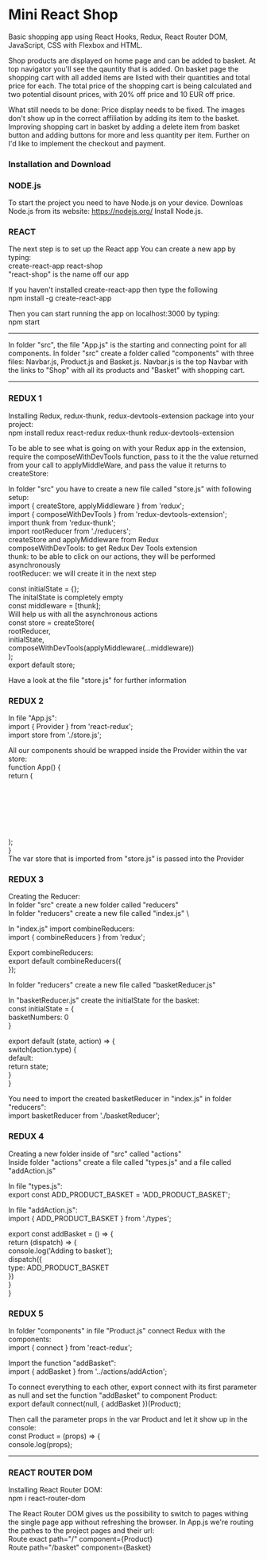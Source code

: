 # Mini React Shop

Basic shopping app using React Hooks, Redux, React Router DOM, JavaScript, CSS with Flexbox and HTML.

Shop products are displayed on home page and can be added to basket. At top navigator you'll see the qauntity that is added. On basket page the shopping cart with all added items are listed with their quantities and total price for each. The total price of the shopping cart is being calculated and two potential disount prices, with 20% off price and 10 EUR off price.

What still needs to be done:
Price display needs to be fixed. The images don't show up in the correct affiliation by adding its item to the basket. Improving shopping cart in basket by adding a delete item from basket button and adding buttons for more and less quantity per item. Further on I'd like to implement the checkout and payment.


### Installation and Download

### NODE.js
To start the project you need to have Node.js on your device.
Downloas Node.js from its website: https://nodejs.org/
Install Node.js.

### REACT
The next step is to set up the React app
You can create a new app by typing: \
create-react-app react-shop \
"react-shop" is the name off our app

If you haven't installed create-react-app then type the following \
npm install -g create-react-app

Then you can start running the app on localhost:3000 by typing: \
npm start

***

In folder "src", the file "App.js" is the starting and connecting point for all components.
In folder "src" create a folder called "components" with three files: Navbar.js, Product.js and Basket.js. Navbar.js is the top Navbar with the links to "Shop" with all its products and "Basket" with shopping cart.

***

### REDUX 1
Installing Redux, redux-thunk, redux-devtools-extension package into your project: \
npm install redux react-redux redux-thunk redux-devtools-extension

To be able to see what is going on with your Redux app in the extension, require the composeWithDevTools function, pass to it the the value returned from your call to applyMiddleWare, and pass the value it returns to createStore:

In folder "src" you have to create a new file called "store.js" with following setup: \
import { createStore, applyMiddleware } from 'redux'; \
import { composeWithDevTools } from 'redux-devtools-extension'; \
import thunk from 'redux-thunk'; \
import rootReducer from './reducers'; \
createStore and applyMiddleware from Redux \
composeWithDevTools: to get Redux Dev Tools extension \
thunk: to be able to click on our actions, they will be performed asynchronously \
rootReducer: we will create it in the next step

const initialState = {}; \
The initalState is completely empty \
const middleware = [thunk]; \
Will help us with all the asynchronous actions \
const store = createStore( \
    rootReducer, \
    initialState, \
    composeWithDevTools(applyMiddleware(...middleware)) \
); \
export default store;

Have a look at the file "store.js" for further information

### REDUX 2
In file "App.js": \
import { Provider } from 'react-redux'; \
import store from './store.js';

All our components should be wrapped inside the Provider within the var store: \
function App() { \
  return ( \
    <Provider store={store}> \
          <div className="App"> \
            <Navbar /> \
            <Product /> \
          </div> \
    </Provider> \
  ); \
} \
The var store that is imported from "store.js" is passed into the Provider

### REDUX 3
Creating the Reducer: \
In folder "src" create a new folder called "reducers" \
In folder "reducers" create a new file called "index.js" \

In "index.js" import combineReducers: \
import { combineReducers } from 'redux';

Export combineReducers: \
export default combineReducers({ \
});

In folder "reducers" create a new file called "basketReducer.js"

In "basketReducer.js" create the initialState for the basket: \
const initialState = { \
    basketNumbers: 0 \
}

export default (state, action) => { \
    switch(action.type) { \
        default: \
            return state; \
    } \
}

You need to import the created basketReducer in "index.js" in folder "reducers": \
import basketReducer from './basketReducer';

### REDUX 4
Creating a new folder inside of "src" called "actions" \
Inside folder "actions" create a file called "types.js" and a file called "addAction.js"

In file "types.js": \
export const ADD_PRODUCT_BASKET = 'ADD_PRODUCT_BASKET';

In file "addAction.js": \
import { ADD_PRODUCT_BASKET } from './types';

export const addBasket = () => { \
    return (dispatch) => { \
        console.log('Adding to basket'); \
        dispatch({ \
            type: ADD_PRODUCT_BASKET \
        }) \
    } \
}

### REDUX 5
In folder "components" in file "Product.js" connect Redux with the components: \
import { connect } from 'react-redux';

Import the function "addBasket": \
import { addBasket } from '../actions/addAction';

To connect everything to each other, export connect with its first parameter as null and set the function "addBasket" to component Product: \
export default connect(null, { addBasket })(Product);

Then call the parameter props in the var Product and let it show up in the console: \
const Product = (props) => { \
    console.log(props);

***

### REACT ROUTER DOM
Installing React Router DOM: \
npm i react-router-dom

The React Router DOM gives us the possibility to switch to pages withing the single page app without refreshing the browser.
In App.js we're routing the pathes to the project pages and their url: \
Route exact path="/" component={Product} \
Route path="/basket" component={Basket}
